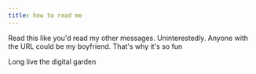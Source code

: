 ```yaml
---
title: how to read me
---
```


Read this like you'd read my other messages. Uninterestedly. 
Anyone with the URL could be my boyfriend. 
That's why it's so fun 

Long live the digital garden